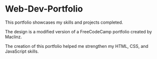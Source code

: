 # Web-Dev-Portfolio

This portfolio showcases my skills and projects completed.

The design is a modified version of a FreeCodeCamp portfolio created by Maclinz.

The creation of this portfolio helped me strengthen my HTML, CSS, and JavaScript skills.
